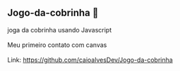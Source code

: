 ## Jogo-da-cobrinha 🐍
joga da cobrinha usando Javascript
<br><br>
Meu primeiro contato com canvas
<br><br>
Link: https://github.com/caioalvesDev/Jogo-da-cobrinha
<p>
  <img src"src/to_readme/ezgif.com-gif-maker.gif">
</p>
